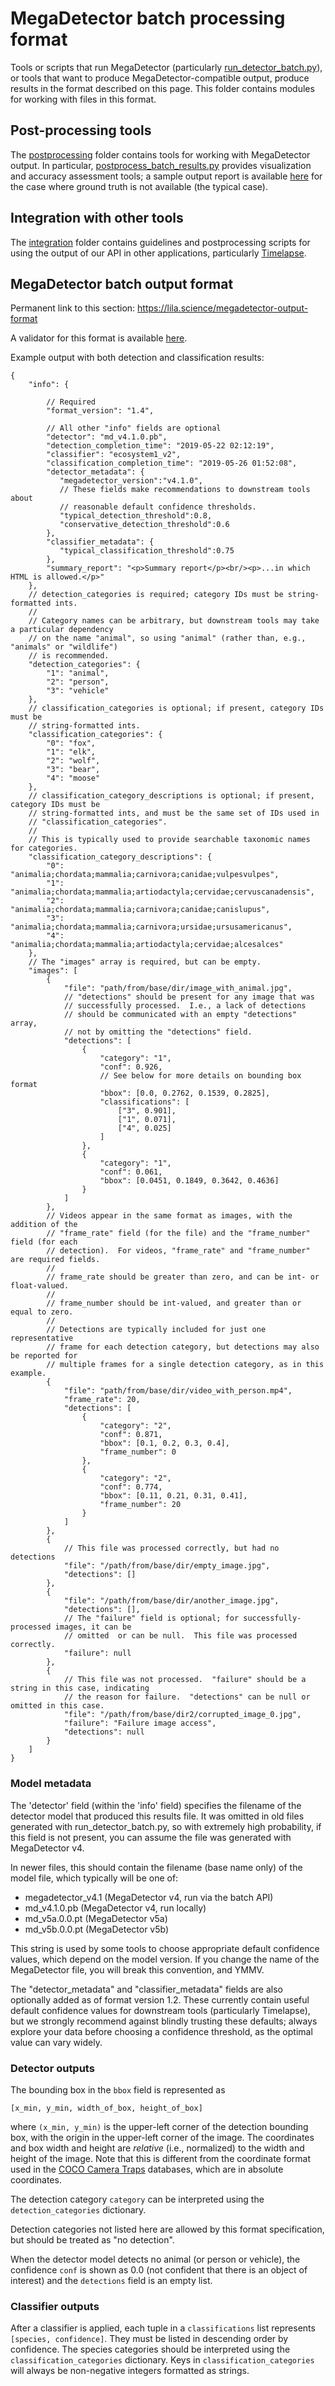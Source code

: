 # MegaDetector batch processing format

Tools or scripts that run MegaDetector (particularly [run_detector_batch.py](https://github.com/agentmorris/MegaDetector/blob/main/megadetector/detection/run_detector_batch.py)), or tools that want to produce MegaDetector-compatible output, produce results in the format described on this page.  This folder contains modules for working with files in this format.


## Post-processing tools

The [postprocessing](postprocessing) folder contains tools for working with MegaDetector output.  In particular, [postprocess_batch_results.py](postprocessing/postprocess_batch_results.py) provides visualization and accuracy assessment tools; a sample output report is available [here](https://lila.science/public/snapshot_safari_public/snapshot-safari-kar-2022-00-00-v5a.0.0_0.200/index.html) for the case where ground truth is not available (the typical case).


## Integration with other tools

The [integration](integration) folder contains guidelines and postprocessing scripts for using the output of our API in other applications, particularly [Timelapse](https://saul.cpsc.ucalgary.ca/timelapse/).


## MegaDetector batch output format

Permanent link to this section: <https://lila.science/megadetector-output-format>

A validator for this format is available [here](https://github.com/agentmorris/MegaDetector/blob/main/megadetector/postprocessing/validate_batch_results.py).

Example output with both detection and classification results:

```jsonc
{
    "info": {

        // Required
        "format_version": "1.4",
        
        // All other "info" fields are optional
        "detector": "md_v4.1.0.pb",
        "detection_completion_time": "2019-05-22 02:12:19",
        "classifier": "ecosystem1_v2",
        "classification_completion_time": "2019-05-26 01:52:08",
        "detector_metadata": {
           "megadetector_version":"v4.1.0",
           // These fields make recommendations to downstream tools about 
           // reasonable default confidence thresholds.
           "typical_detection_threshold":0.8,
           "conservative_detection_threshold":0.6
        },
        "classifier_metadata": {
           "typical_classification_threshold":0.75
        },
        "summary_report": "<p>Summary report</p><br/><p>...in which HTML is allowed.</p>"
    },
    // detection_categories is required; category IDs must be string-formatted ints.
    //
    // Category names can be arbitrary, but downstream tools may take a particular dependency 
    // on the name "animal", so using "animal" (rather than, e.g., "animals" or "wildlife")
    // is recommended.
    "detection_categories": {
        "1": "animal",
        "2": "person",
        "3": "vehicle"
    },
    // classification_categories is optional; if present, category IDs must be 
    // string-formatted ints.
    "classification_categories": {
        "0": "fox",
        "1": "elk",
        "2": "wolf",
        "3": "bear",
        "4": "moose"
    },
    // classification_category_descriptions is optional; if present, category IDs must be 
    // string-formatted ints, and must be the same set of IDs used in 
    // "classification_categories".
    //
    // This is typically used to provide searchable taxonomic names for categories.
    "classification_category_descriptions": {
        "0": "animalia;chordata;mammalia;carnivora;canidae;vulpesvulpes",
        "1": "animalia;chordata;mammalia;artiodactyla;cervidae;cervuscanadensis",
        "2": "animalia;chordata;mammalia;carnivora;canidae;canislupus",
        "3": "animalia;chordata;mammalia;carnivora;ursidae;ursusamericanus",
        "4": "animalia;chordata;mammalia;artiodactyla;cervidae;alcesalces"     
    },
    // The "images" array is required, but can be empty.
    "images": [
        {
            "file": "path/from/base/dir/image_with_animal.jpg",
            // "detections" should be present for any image that was 
            // successfully processed.  I.e., a lack of detections
            // should be communicated with an empty "detections" array,
            // not by omitting the "detections" field.
            "detections": [
                {
                    "category": "1",
                    "conf": 0.926,
                    // See below for more details on bounding box format
                    "bbox": [0.0, 0.2762, 0.1539, 0.2825], 
                    "classifications": [
                        ["3", 0.901],
                        ["1", 0.071],
                        ["4", 0.025]
                    ]
                },
                {
                    "category": "1",
                    "conf": 0.061,
                    "bbox": [0.0451, 0.1849, 0.3642, 0.4636]
                }
            ]
        },
        // Videos appear in the same format as images, with the addition of the
        // "frame_rate" field (for the file) and the "frame_number" field (for each 
        // detection).  For videos, "frame_rate" and "frame_number" are required fields.
        //
        // frame_rate should be greater than zero, and can be int- or float-valued.  
        //
        // frame_number should be int-valued, and greater than or equal to zero.
        //
        // Detections are typically included for just one representative
        // frame for each detection category, but detections may also be reported for
        // multiple frames for a single detection category, as in this example.
        {
            "file": "path/from/base/dir/video_with_person.mp4",
            "frame_rate": 20,
            "detections": [
                {
                    "category": "2",
                    "conf": 0.871,
                    "bbox": [0.1, 0.2, 0.3, 0.4],
                    "frame_number": 0
                },
                {
                    "category": "2",
                    "conf": 0.774,
                    "bbox": [0.11, 0.21, 0.31, 0.41],
                    "frame_number": 20
                }                               
            ]
        },         
        {
            // This file was processed correctly, but had no detections
            "file": "/path/from/base/dir/empty_image.jpg",
            "detections": []
        },
        {
            "file": "/path/from/base/dir/another_image.jpg",
            "detections": [],
            // The "failure" field is optional; for successfully-processed images, it can be 
            // omitted  or can be null.  This file was processed correctly.
            "failure": null        
        },
        {
            // This file was not processed.  "failure" should be a string in this case, indicating 
            // the reason for failure.  "detections" can be null or omitted in this case.
            "file": "/path/from/base/dir2/corrupted_image_0.jpg",
            "failure": "Failure image access",
            "detections": null
        }
    ]
}
```

### Model metadata

The 'detector' field (within the 'info' field) specifies the filename of the detector model that produced this results file.  It was omitted in old files generated with run_detector_batch.py, so with extremely high probability, if this field is not present, you can assume the file was generated with MegaDetector v4.

In newer files, this should contain the filename (base name only) of the model file, which typically will be one of:

* megadetector_v4.1 (MegaDetector v4, run via the batch API) 
* md_v4.1.0.pb (MegaDetector v4, run locally) 
* md_v5a.0.0.pt (MegaDetector v5a) 
* md_v5b.0.0.pt (MegaDetector v5b) 

This string is used by some tools to choose appropriate default confidence values, which depend on the model version.  If you change the name of the MegaDetector file, you will break this convention, and YMMV.
 
The "detector_metadata" and "classifier_metadata" fields are also optionally added as of format version 1.2.  These currently contain useful default confidence values for downstream tools (particularly Timelapse), but we strongly recommend against blindly trusting these defaults; always explore your data before choosing a confidence threshold, as the optimal value can vary widely.


### Detector outputs

The bounding box in the `bbox` field is represented as

```
[x_min, y_min, width_of_box, height_of_box]
```

where `(x_min, y_min)` is the upper-left corner of the detection bounding box, with the origin in the upper-left corner of the image. The coordinates and box width and height are *relative* (i.e., normalized) to the width and height of the image. Note that this is different from the coordinate format used in the [COCO Camera Traps](data_management/README.md) databases, which are in absolute coordinates. 

The detection category `category` can be interpreted using the `detection_categories` dictionary. 

Detection categories not listed here are allowed by this format specification, but should be treated as "no detection".

When the detector model detects no animal (or person or vehicle), the confidence `conf` is shown as 0.0 (not confident that there is an object of interest) and the `detections` field is an empty list.


### Classifier outputs

After a classifier is applied, each tuple in a `classifications` list represents `[species, confidence]`. They must be listed in descending order by confidence. The species categories should be interpreted using the `classification_categories` dictionary.  Keys in `classification_categories` will always be non-negative integers formatted as strings.
